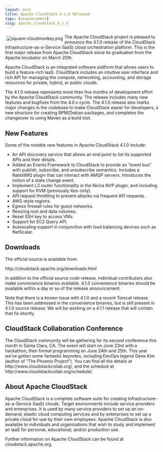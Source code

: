 ```yaml
---
layout: post
title: Apache CloudStack 4.1.0 Released
tags: [announcement]
slug: apache_cloudstack_4_1_0
---
```

<p><a href="/img/imported/ab378739-3c34-48ea-9495-2c49e23e58d6"><img src="/img/imported/ab378739-3c34-48ea-9495-2c49e23e58d6?t=true" alt="square-cloudmonkey.png" align="left" vspace="5" hspace="5"></img></a> The Apache CloudStack project is pleased to announce the 4.1.0 release of the CloudStack Infrastructure-as-a-Service (IaaS) cloud orchestration platform. This is the first major release from Apache CloudStack since its graduation from the Apache Incubator on March 20th. </p>

<p>Apache CloudStack is an integrated software platform that allows users to build a feature-rich IaaS. CloudStack includes an intuitive user interface and rich API for managing the compute, networking, accounting, and storage resources for private, hybrid, or public clouds. </p>

<p>The 4.1.0 release represents more than five months of development effort by the Apache CloudStack community. The release includes many new features and bugfixes from the 4.0.x cycle. The 4.1.0 release also marks major changes in the codebase to make CloudStack easier for developers, a new structure for creating RPM/Debian packages, and completes the changeover to using Maven as a build tool.</p>

<h2 id="newfeatures">New Features</h2>

<p>Some of the notable new features in Apache CloudStack 4.1.0 include:</p>

<ul>
<li>An API discovery service that allows an end point to list its supported APIs and their details.</li>
<li>Added an Events Framework to CloudStack to provide an &#8220;event bus&#8221; with publish, subscribe, and unsubscribe semantics. Includes a RabbitMQ plugin that can interact with AMQP servers. Introduces the notion of a state change event.</li>
<li>Implement L3 router functionality in the Nicira NVP plugin, and including support for KVM (previously Xen-only).</li>
<li>API request throttling to prevent attacks via frequent API requests.</li>
<li>AWS-style regions.</li>
<li>Egress firewall rules for guest networks.</li>
<li>Resizing root and data volumes.</li>
<li>Reset SSH key to access VMs.</li>
<li>Support for EC2 Query API.</li>
<li>Autoscaling support in conjunction with load balancing devices such as NetScaler.</li>
</ul>

<h2 id="downloads">Downloads</h2>

<p>The official source is available from:</p>

<p>http://cloudstack.apache.org/downloads.html</p>

<p>In addition to the official source code release, individual contributors also make convenience binaries available. 4.1.0 convenience binaries should be available within a day or so of the release announcement.</p>

<p>Note that there is a known issue with 4.1.0 and a recent Tomcat release. This has been addressed in the convenience binaries, but is still present in 4.1.0 source release. We will be working on a 4.1.1 release that will contain that fix shortly.</p>

<h2 id="cloudstackcollaborationconference">CloudStack Collaboration Conference</h2>

<p>The CloudStack community will be gathering for its second conference this month in Santa Clara, CA. The event will start on June 23rd with a hackathon, then formal programming on June 24th and 25th. This year we&#8217;ve gotten some fantastic keynotes, including DevOps legend Gene Kim (author of &#8220;The Phoenix Project&#8221;). You can find all the details at http://www.cloudstackcollab.org/, and the schedule at http://www.cloudstackcollab.org/schedule/. </p>

<h2 id="aboutapachecloudstack">About Apache CloudStack</h2>

<p>Apache CloudStack is a complete software suite for creating Infrastructure-as-a-Service (IaaS) clouds. Target environments include service providers and enterprises. It is used by many service providers to set up an on-demand, elastic cloud computing services and by enterprises to set up a private cloud for use by their own employees. Apache CloudStack is also available to individuals and organizations that wish to study and implement an IaaS for personal, educational, and/or production use.</p>

<p>Further information on Apache CloudStack can be found at cloudstack.apache.org.</p>

